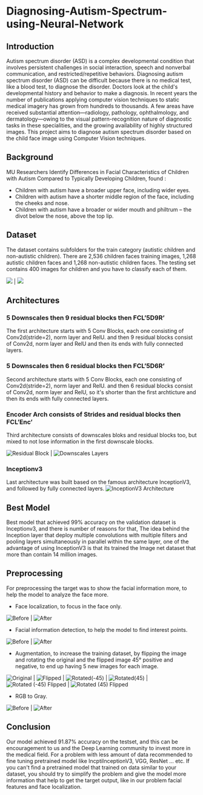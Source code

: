 # Diagnosing-Autism-Spectrum-using-Neural-Network

## Introduction
Autism spectrum disorder (ASD) is a complex developmental condition that involves persistent challenges in social interaction, speech and nonverbal communication, and restricted/repetitive behaviors.
Diagnosing autism spectrum disorder (ASD) can be difficult because there is no medical test, like a blood test, to diagnose the disorder. Doctors look at the child's developmental history and behavior to make a diagnosis.
In recent years the number of publications applying computer vision techniques to static medical imagery has grown from hundreds to thousands. A few areas have received substantial attention—radiology, pathology, ophthalmology, and dermatology—owing to the visual pattern-recognition nature of diagnostic tasks in these specialities, and the growing availability of highly structured images.
This project aims to diagnose autism spectrum disorder based on the child face image using Computer Vision techniques.

## Background
MU Researchers Identify Differences in Facial Characteristics of Children with Autism Compared to Typically Developing Children, found :
* Children with autism have a broader upper face, including wider eyes.
* Children with autism have a shorter middle region of the face, including the cheeks and nose.
* Children with autism have a broader or wider mouth and philtrum – the divot below the nose, above the top lip.

## Dataset
The dataset contains subfolders for the train category (autistic children and non-autistic children). There are 2,536 children faces training images, 1,268 autistic children faces and 1,268 non-autistic children faces. The testing set contains 400 images for children and you have to classify each of them.

![](./images/image1.jpg)  |  ![](./images/image1.jpg)

## Architectures
### 5 Downscales then 9 residual blocks then FCL’5D9R’
The first architecture starts with 5 Conv Blocks, each one consisting of   Conv2d(stride=2), norm layer and RelU. and then 9 residual blocks consist of Conv2d, norm layer and RelU and then its ends with fully connected layers.
	
### 5 Downscales then 6 residual blocks then FCL’5D6R’
Second architecture starts with 5 Conv Blocks, each one consisting of Conv2d(stride=2), norm layer and RelU. and then 6 residual blocks consist of Conv2d, norm layer and RelU, so it's shorter than the first archticture and then its ends with fully connected layers.

### Encoder Arch consists of Strides and residual blocks then FCL’Enc’
Third architecture consists of downscales bloks and residual blocks too, but mixed to not lose information in the first downscale blocks. 

![Residual Block](./images/image5.png)  |  ![Downscales Layers](./images/image9.jpg)

### Inceptionv3
Last architecture was built based on the famous architecture InceptionV3, and followed by fully connected layers.
![InceptionV3 Architecture](./images/image11.png)

## Best Model
Best model that achieved 99% accuracy on the validation dataset is Inceptionv3, and there is number of reasons for that, The idea behind the Inception layer that deploy multiple convolutions with multiple filters and pooling layers simultaneously in parallel within the same layer, one of the advantage of using InceptionV3 is that its trained the Image net dataset that more than contain 14 million images.

## Preprocessing
For preprocessing the target was to show the facial information more, to help the model to analyze the face more.
* Face localization, to focus in the face only.

![Before](./images/image18.jpg)  |  ![After](./images/image15.jpg)

* Facial information detection, to help the model to find interest points.

![Before](./images/image6.jpg)  |  ![After](./images/image4.jpg)

* Augmentation, to increase the training dataset, by flipping the image and rotating the original and the flipped image  45° positive and negative, to end up having 5 new images for each image.

![Original](./images/image2.jpg)  |  ![Flipped](./images/image16.jpg)  |  ![Rotated(-45)](./images/image8.jpg)  |  ![Rotated(45)](./images/image12.jpg)  |  ![Rotated (-45) Flipped](./images/image14.jpg)  |  ![Rotated (45) Flipped](./images/image3.jpg)

* RGB to Gray.

![Before](./images/image10.jpg)  |  ![After](./images/image7.jpg)

## Conclusion
Our model achieved 91.87% accuracy on the testset, and this can be encouragement to us and the Deep Learning community to invest more in the medical field.
For a problem with less amount of data recommended to fine tuning  pretrained model like IncptiInceptionV3, VGG, ResNet … etc. If you can't find a pretrained model that trained on data similar to your dataset, you should try to simplify the problem and give the model more information that help to get the target output, like in our problem facial features and face localization.
